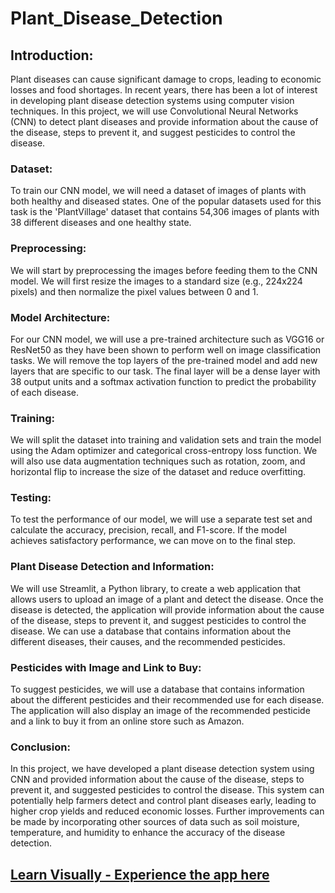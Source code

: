 # Plant_Disease_Detection
## Introduction:
Plant diseases can cause significant damage to crops, leading to economic losses and food shortages. In recent years, there has been a lot of interest in developing plant disease detection systems using computer vision techniques. In this project, we will use Convolutional Neural Networks (CNN) to detect plant diseases and provide information about the cause of the disease, steps to prevent it, and suggest pesticides to control the disease.

### Dataset:
To train our CNN model, we will need a dataset of images of plants with both healthy and diseased states. One of the popular datasets used for this task is the 'PlantVillage' dataset that contains 54,306 images of plants with 38 different diseases and one healthy state.

### Preprocessing:
We will start by preprocessing the images before feeding them to the CNN model. We will first resize the images to a standard size (e.g., 224x224 pixels) and then normalize the pixel values between 0 and 1.

### Model Architecture:
For our CNN model, we will use a pre-trained architecture such as VGG16 or ResNet50 as they have been shown to perform well on image classification tasks. We will remove the top layers of the pre-trained model and add new layers that are specific to our task. The final layer will be a dense layer with 38 output units and a softmax activation function to predict the probability of each disease.

### Training:
We will split the dataset into training and validation sets and train the model using the Adam optimizer and categorical cross-entropy loss function. We will also use data augmentation techniques such as rotation, zoom, and horizontal flip to increase the size of the dataset and reduce overfitting.

### Testing:
To test the performance of our model, we will use a separate test set and calculate the accuracy, precision, recall, and F1-score. If the model achieves satisfactory performance, we can move on to the final step.

### Plant Disease Detection and Information:
We will use Streamlit, a Python library, to create a web application that allows users to upload an image of a plant and detect the disease. Once the disease is detected, the application will provide information about the cause of the disease, steps to prevent it, and suggest pesticides to control the disease. We can use a database that contains information about the different diseases, their causes, and the recommended pesticides.

### Pesticides with Image and Link to Buy:
To suggest pesticides, we will use a database that contains information about the different pesticides and their recommended use for each disease. The application will also display an image of the recommended pesticide and a link to buy it from an online store such as Amazon.

### Conclusion:
In this project, we have developed a plant disease detection system using CNN and provided information about the cause of the disease, steps to prevent it, and suggested pesticides to control the disease. This system can potentially help farmers detect and control plant diseases early, leading to higher crop yields and reduced economic losses. Further improvements can be made by incorporating other sources of data such as soil moisture, temperature, and humidity to enhance the accuracy of the disease detection.

## [Learn Visually - Experience the app here](https://plant-disease-detection.streamlit.app/)
